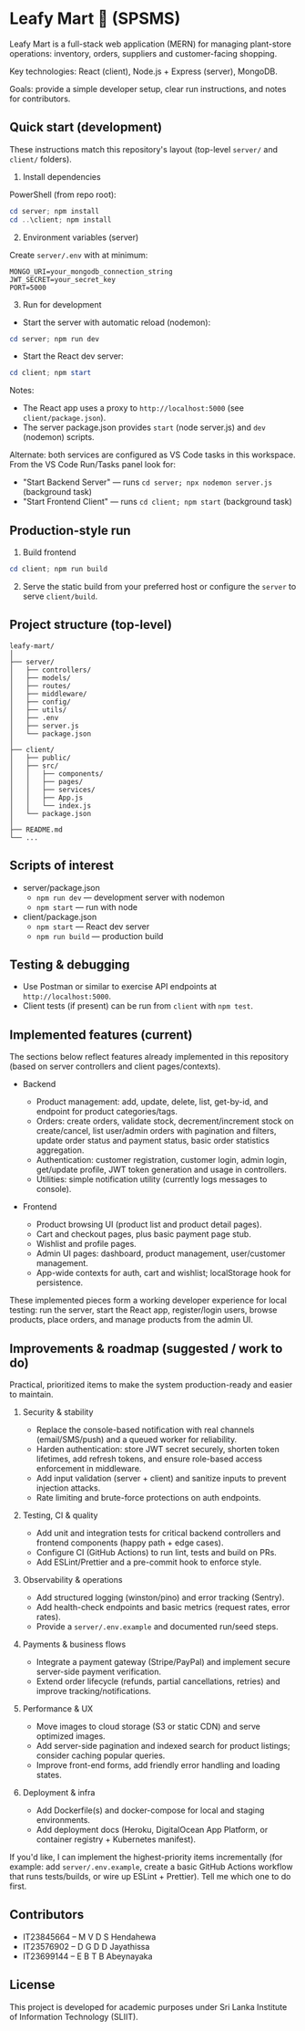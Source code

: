 # Leafy Mart 🌿 (SPSMS)

Leafy Mart is a full-stack web application (MERN) for managing plant-store operations: inventory, orders, suppliers and customer-facing shopping.

Key technologies: React (client), Node.js + Express (server), MongoDB.

Goals: provide a simple developer setup, clear run instructions, and notes for contributors.

## Quick start (development)

These instructions match this repository's layout (top-level `server/` and `client/` folders).

1) Install dependencies

PowerShell (from repo root):

```powershell
cd server; npm install
cd ..\client; npm install
```

2) Environment variables (server)

Create `server/.env` with at minimum:

```
MONGO_URI=your_mongodb_connection_string
JWT_SECRET=your_secret_key
PORT=5000
```

3) Run for development

- Start the server with automatic reload (nodemon):

```powershell
cd server; npm run dev
```

- Start the React dev server:

```powershell
cd client; npm start
```

Notes:
- The React app uses a proxy to `http://localhost:5000` (see `client/package.json`).
- The server package.json provides `start` (node server.js) and `dev` (nodemon) scripts.

Alternate: both services are configured as VS Code tasks in this workspace. From the VS Code Run/Tasks panel look for:
- "Start Backend Server" — runs `cd server; npx nodemon server.js` (background task)
- "Start Frontend Client" — runs `cd client; npm start` (background task)

## Production-style run

1. Build frontend

```powershell
cd client; npm run build
```

2. Serve the static build from your preferred host or configure the `server` to serve `client/build`.

## Project structure (top-level)

```
leafy-mart/
│
├── server/
│   ├── controllers/
│   ├── models/
│   ├── routes/
│   ├── middleware/
│   ├── config/
│   ├── utils/
│   ├── .env
│   ├── server.js
│   └── package.json
│
├── client/
│   ├── public/
│   ├── src/
│   │   ├── components/
│   │   ├── pages/
│   │   ├── services/
│   │   ├── App.js
│   │   └── index.js
│   └── package.json
│
├── README.md
└── ...
```

## Scripts of interest

- server/package.json
	- `npm run dev` — development server with nodemon
	- `npm start` — run with node
- client/package.json
	- `npm start` — React dev server
	- `npm run build` — production build

## Testing & debugging

- Use Postman or similar to exercise API endpoints at `http://localhost:5000`.
- Client tests (if present) can be run from `client` with `npm test`.

## Implemented features (current)

The sections below reflect features already implemented in this repository (based on server controllers and client pages/contexts).

- Backend
  - Product management: add, update, delete, list, get-by-id, and endpoint for product categories/tags.
  - Orders: create orders, validate stock, decrement/increment stock on create/cancel, list user/admin orders with pagination and filters, update order status and payment status, basic order statistics aggregation.
  - Authentication: customer registration, customer login, admin login, get/update profile, JWT token generation and usage in controllers.
  - Utilities: simple notification utility (currently logs messages to console).

- Frontend
  - Product browsing UI (product list and product detail pages).
  - Cart and checkout pages, plus basic payment page stub.
  - Wishlist and profile pages.
  - Admin UI pages: dashboard, product management, user/customer management.
  - App-wide contexts for auth, cart and wishlist; localStorage hook for persistence.

These implemented pieces form a working developer experience for local testing: run the server, start the React app, register/login users, browse products, place orders, and manage products from the admin UI.

## Improvements & roadmap (suggested / work to do)

Practical, prioritized items to make the system production-ready and easier to maintain.

1) Security & stability
	- Replace the console-based notification with real channels (email/SMS/push) and a queued worker for reliability.
	- Harden authentication: store JWT secret securely, shorten token lifetimes, add refresh tokens, and ensure role-based access enforcement in middleware.
	- Add input validation (server + client) and sanitize inputs to prevent injection attacks.
	- Rate limiting and brute-force protections on auth endpoints.

2) Testing, CI & quality
	- Add unit and integration tests for critical backend controllers and frontend components (happy path + edge cases).
	- Configure CI (GitHub Actions) to run lint, tests and build on PRs.
	- Add ESLint/Prettier and a pre-commit hook to enforce style.

3) Observability & operations
	- Add structured logging (winston/pino) and error tracking (Sentry).
	- Add health-check endpoints and basic metrics (request rates, error rates).
	- Provide a `server/.env.example` and documented run/seed steps.

4) Payments & business flows
	- Integrate a payment gateway (Stripe/PayPal) and implement secure server-side payment verification.
	- Extend order lifecycle (refunds, partial cancellations, retries) and improve tracking/notifications.

5) Performance & UX
	- Move images to cloud storage (S3 or static CDN) and serve optimized images.
	- Add server-side pagination and indexed search for product listings; consider caching popular queries.
	- Improve front-end forms, add friendly error handling and loading states.

6) Deployment & infra
	- Add Dockerfile(s) and docker-compose for local and staging environments.
	- Add deployment docs (Heroku, DigitalOcean App Platform, or container registry + Kubernetes manifest).

If you'd like, I can implement the highest-priority items incrementally (for example: add `server/.env.example`, create a basic GitHub Actions workflow that runs tests/builds, or wire up ESLint + Prettier). Tell me which one to do first.

## Contributors

- IT23845664 – M V D S Hendahewa
- IT23576902 – D G D D Jayathissa
- IT23699144 – E B T B Abeynayaka

## License

This project is developed for academic purposes under Sri Lanka Institute of Information Technology (SLIIT).


